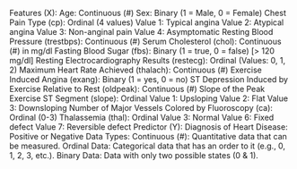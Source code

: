 Features (X):
Age: Continuous (#)
Sex: Binary (1 = Male, 0 = Female)
Chest Pain Type (cp): Ordinal (4 values)
Value 1: Typical angina
Value 2: Atypical angina
Value 3: Non-anginal pain
Value 4: Asymptomatic
Resting Blood Pressure (trestbps): Continuous (#)
Serum Cholesterol (chol): Continuous (#) in mg/dl
Fasting Blood Sugar (fbs): Binary (1 = true, 0 = false) [> 120 mg/dl]
Resting Electrocardiography Results (restecg): Ordinal (Values: 0, 1, 2)
Maximum Heart Rate Achieved (thalach): Continuous (#)
Exercise Induced Angina (exang): Binary (1 = yes, 0 = no)
ST Depression Induced by Exercise Relative to Rest (oldpeak): Continuous (#)
Slope of the Peak Exercise ST Segment (slope): Ordinal
Value 1: Upsloping
Value 2: Flat
Value 3: Downsloping
Number of Major Vessels Colored by Fluoroscopy (ca): Ordinal (0-3)
Thalassemia (thal): Ordinal
Value 3: Normal
Value 6: Fixed defect
Value 7: Reversible defect
Predictor (Y):
Diagnosis of Heart Disease: Positive or Negative
Data Types:
Continuous (#): Quantitative data that can be measured.
Ordinal Data: Categorical data that has an order to it (e.g., 0, 1, 2, 3, etc.).
Binary Data: Data with only two possible states (0 & 1).
